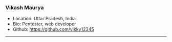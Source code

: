 ### Vikash Maurya
- Location: Uttar Pradesh, India
- Bio: Pentester, web developer
- Github: https://github.com/vikky12345
***
